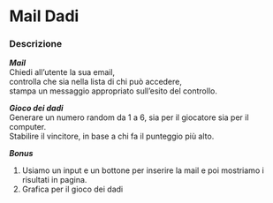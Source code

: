 # Mail Dadi

### Descrizione

***Mail***  
Chiedi all’utente la sua email,  
controlla che sia nella lista di chi può accedere,  
stampa un messaggio appropriato sull’esito del controllo.  

***Gioco dei dadi***  
Generare un numero random da 1 a 6, sia per il giocatore sia per il computer.  
Stabilire il vincitore, in base a chi fa il punteggio più alto.

***Bonus***  
1. Usiamo un input e un bottone per inserire la mail e poi mostriamo i risultati in pagina.
  2.   Grafica per il gioco dei dadi